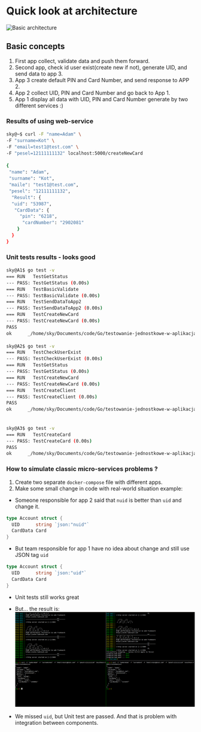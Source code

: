 # Quick look at architecture

![Basic architecture](archi.jpg)

## Basic concepts

1. First app collect, validate data and push them forward.
2. Second app, check id user exist(create new if not), generate UID, and send data to app 3.
3. App 3 create default PIN and Card Number, and send response to APP 2.
4. App 2 collect UID, PIN and Card Number and go back to App 1.
5. App 1 display all data with UID, PIN and Card Number generate by two different services :)

### Results of using  web-service

```bash
sky@~$ curl -F "name=Adam" \
-F "surname=Kot" \
-F "email=test1@test.com" \
-F "pesel=12111111132" localhost:5000/createNewCard

{
 "name": "Adam",
 "surname": "Kot",
 "maile": "test1@test.com",
 "pesel": "12111111132",
  "Result": {
  "uid": "53987",
   "CardData": {
     "pin": "6218",
      "cardNumber": "2902081"
    }
  }
}
```
### Unit tests results - looks good

```bash
sky@A1$ go test -v
=== RUN   TestGetStatus
--- PASS: TestGetStatus (0.00s)
=== RUN   TestBasicValidate
--- PASS: TestBasicValidate (0.00s)
=== RUN   TestSendDataToApp2
--- PASS: TestSendDataToApp2 (0.00s)
=== RUN   TestCreateNewCard
--- PASS: TestCreateNewCard (0.00s)
PASS
ok  	_/home/sky/Documents/code/Go/testowanie-jednostkowe-w-aplikacjach-w-systemie-rozproszonym/3sky/good_apps/A1	0.020s

sky@A2$ go test -v
=== RUN   TestCheckUserExist
--- PASS: TestCheckUserExist (0.00s)
=== RUN   TestGetStatus
--- PASS: TestGetStatus (0.00s)
=== RUN   TestCreateNewCard
--- PASS: TestCreateNewCard (0.00s)
=== RUN   TestCreateClient
--- PASS: TestCreateClient (0.00s)
PASS
ok  	_/home/sky/Documents/code/Go/testowanie-jednostkowe-w-aplikacjach-w-systemie-rozproszonym/3sky/good_apps/A2	0.017s


sky@A3$ go test -v
=== RUN   TestCreateCard
--- PASS: TestCreateCard (0.00s)
PASS
ok  	_/home/sky/Documents/code/Go/testowanie-jednostkowe-w-aplikacjach-w-systemie-rozproszonym/3sky/good_apps/A3	0.014s
```

### How to simulate classic micro-services problems ?

1. Create two separate `docker-compose` file with different apps.
1. Make some small change in code with real-world situation example:
  - Someone responsible for app 2 said that `nuid` is better than `uid` and change it.
  ```go
  type Account struct {
  	UID      string `json:"nuid"`
  	CardData Card
  }
  ```
  - But team responsible for app 1 have no idea about change and still use JSON tag `uid`
  ```go
  type Account struct {
  	UID      string `json:"uid"`
  	CardData Card
  }
  ```
  - Unit tests still works great
  - But... the result is:
    ![Results](Testing.png)

  - We missed `uid`, but Unit test are passed. And that is problem with integration between components. 
